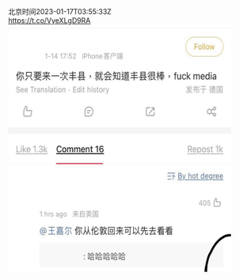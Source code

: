 北京时间2023-01-17T03:55:33Z<br>https://t.co/VyeXLgD9RA<br><img src='/temp/image/2023/y-Month-1/1615075301758730240_0.jpg' width='450' height='500'><br><br>